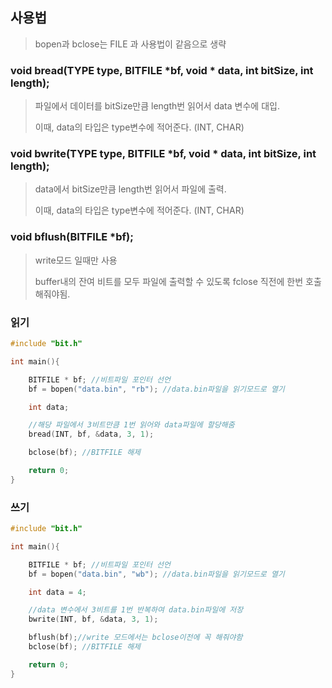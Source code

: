 ## 사용법

> bopen과 bclose는 FILE 과 사용법이 같음으로 생략

### void bread(TYPE type, BITFILE *bf, void * data, int bitSize, int length);
>  파일에서 데이터를 bitSize만큼 length번 읽어서 data 변수에 대입.
>
>  이때, data의 타입은 type변수에 적어준다. (INT, CHAR)

### void bwrite(TYPE type, BITFILE *bf, void * data, int bitSize, int length);
> data에서 bitSize만큼 length번 읽어서 파일에 출력.
> 
> 이때, data의 타입은 type변수에 적어준다. (INT, CHAR)

### void bflush(BITFILE *bf);
> write모드 일때만 사용
> 
> buffer내의 잔여 비트를 모두 파일에 출력할 수 있도록 fclose 직전에 한번 호출해줘야됨.


### 읽기

```c
#include "bit.h"

int main(){

    BITFILE * bf; //비트파일 포인터 선언
    bf = bopen("data.bin", "rb"); //data.bin파일을 읽기모드로 열기

    int data;

    //해당 파일에서 3비트만큼 1번 읽어와 data파일에 할당해줌
    bread(INT, bf, &data, 3, 1);

    bclose(bf); //BITFILE 해제

    return 0;
}

```

### 쓰기

```c
#include "bit.h"

int main(){

    BITFILE * bf; //비트파일 포인터 선언
    bf = bopen("data.bin", "wb"); //data.bin파일을 읽기모드로 열기

    int data = 4;

    //data 변수에서 3비트를 1번 반복하여 data.bin파일에 저장
    bwrite(INT, bf, &data, 3, 1);

    bflush(bf);//write 모드에서는 bclose이전에 꼭 해줘야함
    bclose(bf); //BITFILE 해제

    return 0;
}
```
